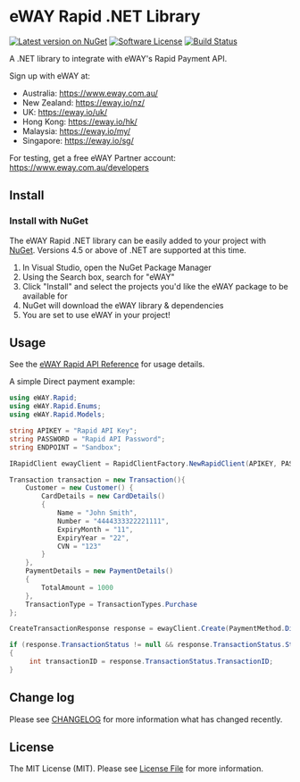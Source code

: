 # eWAY Rapid .NET Library

[![Latest version on NuGet][ico-version]][link-nuget]
[![Software License][ico-license]](LICENSE.md)
[![Build Status][ico-appveyor]][link-appveyor]

A .NET library to integrate with eWAY's Rapid Payment API.

Sign up with eWAY at:
 - Australia:    https://www.eway.com.au/
 - New Zealand:  https://eway.io/nz/
 - UK:           https://eway.io/uk/
 - Hong Kong:    https://eway.io/hk/
 - Malaysia:     https://eway.io/my/
 - Singapore:    https://eway.io/sg/

For testing, get a free eWAY Partner account: https://www.eway.com.au/developers

## Install

### Install with NuGet

The eWAY Rapid .NET library can be easily added to your project with [NuGet](https://www.nuget.org/packages/eWAY.Rapid/).
Versions 4.5 or above of .NET are supported at this time.

 1. In Visual Studio, open the NuGet Package Manager
 2. Using the Search box, search for "eWAY"
 3. Click "Install" and select the projects you'd like the eWAY package to be available for
 4. NuGet will download the eWAY library & dependencies
 5. You are set to use eWAY in your project!
 
## Usage

See the [eWAY Rapid API Reference](https://eway.io/api-v3/) for usage details.

A simple Direct payment example:

```csharp
using eWAY.Rapid;
using eWAY.Rapid.Enums;
using eWAY.Rapid.Models;

string APIKEY = "Rapid API Key";
string PASSWORD = "Rapid API Password";
string ENDPOINT = "Sandbox";

IRapidClient ewayClient = RapidClientFactory.NewRapidClient(APIKEY, PASSWORD, ENDPOINT);

Transaction transaction = new Transaction(){
    Customer = new Customer() { 
        CardDetails = new CardDetails()
        {
            Name = "John Smith",
            Number = "4444333322221111",
            ExpiryMonth = "11",
            ExpiryYear = "22",
            CVN = "123"
        } 
    },
    PaymentDetails = new PaymentDetails()
    {
        TotalAmount = 1000
    },
    TransactionType = TransactionTypes.Purchase
};

CreateTransactionResponse response = ewayClient.Create(PaymentMethod.Direct, transaction);

if (response.TransactionStatus != null && response.TransactionStatus.Status == true)
{
     int transactionID = response.TransactionStatus.TransactionID;
}
```

## Change log

Please see [CHANGELOG](CHANGELOG.md) for more information what has changed recently.

## License

The MIT License (MIT). Please see [License File](LICENSE.md) for more information.

[ico-version]: https://img.shields.io/nuget/v/eWAY.Rapid.svg?style=flat-square
[ico-license]: https://img.shields.io/badge/license-MIT-brightgreen.svg?style=flat-square
[ico-appveyor]: https://img.shields.io/appveyor/ci/eWAY/eway-rapid-net/master.svg?style=flat-square

[link-nuget]: https://www.nuget.org/packages/eWAY.Rapid/
[link-appveyor]: https://ci.appveyor.com/project/eWAY/eway-rapid-net